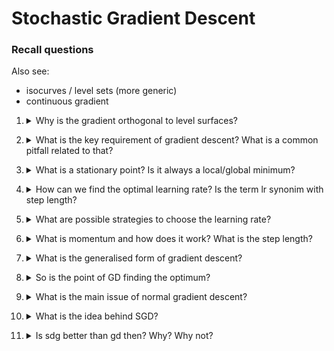 # Stochastic Gradient Descent

### Recall questions

Also see:
- isocurves / level sets (more generic)
- continuous gradient

1. <details markdown=1><summary markdown="span"> Why is the gradient orthogonal to level surfaces? </summary>
    
    \
    The ==directional derivative is zero along isocurves==. In fact, the function value does not change on the isocurve, so it makes sense that the derivative (gradient) is 0. \
    The directional derivative can be computed as the product of the gradient with the vector and since the result is 0, they are clearly orthogonal.
    ![](./static/DEEP/sgd1.png)
  
</details>


2. <details markdown=1><summary markdown="span"> What is the key requirement of gradient descent? What is a common pitfall related to that? </summary>
    
    \
    ==GD requires $f$ to be differentiable at all points==. 
    Note that if $f$ has partial (or even directional derivatives) it is not necessarily differentiable, while if $f$ has a ==continuous gradient it is==.

</details>

3. <details markdown=1><summary markdown="span">  What is a stationary point? Is it always a local/global minimum? </summary>
    
    \
    A stationary point is a point for which $x^{t+1} = x^t$, as $\alpha \nabla f(x^t) \to 0$ \
    It is not necessarily the local minimum, and it does not imply the existance of the global minimum.
    
</details>

4. <details markdown=1><summary markdown="span"> How can we find the optimal learning rate? Is the term lr synonim with step length?</summary>
    
    \
    Optimal values can be found via ==line search algorithms==, however in practice we do something else (next question). \
    No, step length refers to $\alpha || \nabla f||$
    ![](./static/DEEP/sgd2.png)

</details>

5. <details markdown=1><summary markdown="span"> What are possible strategies to choose the learning rate? </summary>
    
    \
    The learning rate can be ==adaptive or follow a schedule==. For instance, it can decrease according to a decay parameter $\rho$. 
    ![](./static/DEEP/sgd3.png) \
    (Not sure about the graphs)
  
</details>

6. <details markdown=1><summary markdown="span"> What is momentum and how does it work? What is the step length?</summary>
    
    \
    The idea of momentum is to accumulate past gradients "energy". It is expressed as:
    ![](./static/DEEP/sgd4.png)

    Step lenght $\alpha$ how aligned is the sequence of gradients and it is $\frac{1}{1 - \lambda} \alpha ||\nabla f||$
    
</details>

7. <details markdown=1><summary markdown="span"> What is the generalised form of gradient descent? </summary>
    
    \
    ![](./static/DEEP/sgd5.png) 
    
    We can also have $\Gamma$ be a diagonal matrix.
    
</details>

8. <details markdown=1><summary markdown="span"> So is the point of GD finding the optimum? </summary>
    
    \
    While it is a good technique to find a local minimum and potentially the global one, ==we are not interested in finding the global minimum== (necessarily).
    
</details>

9. <details markdown=1><summary markdown="span"> What is the main issue of normal gradient descent? </summary>
    
    \
    In normal GD, we ==compute the loss on each training sample==. With ==many samples and many parameters== this quickly becomes computationally expensive!
  
    
</details>

10. <details markdown=1><summary markdown="span"> What is the idea behind SGD? </summary>
    
    \
    We use a small batch as representative of the entire dataset and compute the loss on that batch.
    ![](./static/DEEP/sgd7.png)
    
</details>

11. <details markdown=1><summary markdown="span"> Is sdg better than gd then? Why? Why not? </summary>
    
    \
    It depends (as usual)!
    ![](./static/DEEP/sgd6.png)

</details>